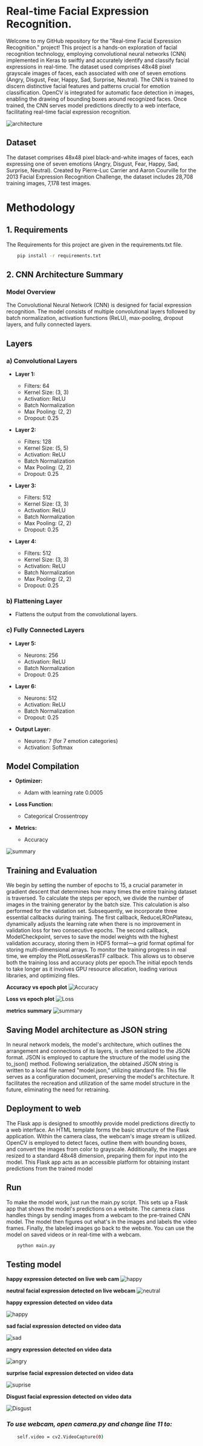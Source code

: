 
# Real-time Facial Expression Recognition.

Welcome to my GitHub repository for the "Real-time Facial Expression Recognition." project! This project is a hands-on exploration of facial recognition technology, employing convolutional neural networks (CNN) implemented in Keras to swiftly and accurately identify and classify facial expressions in real-time. The dataset used comprises 48x48 pixel grayscale images of faces, each associated with one of seven emotions (Angry, Disgust, Fear, Happy, Sad, Surprise, Neutral). The CNN is trained to discern distinctive facial features and patterns crucial for emotion classification. OpenCV is integrated for automatic face detection in images, enabling the drawing of bounding boxes around recognized faces. Once trained, the CNN serves model predictions directly to a web interface, facilitating real-time facial expression recognition.

![architecture ](https://github.com/irtika98/Realtime-Facial-expression-recognition/blob/master/arch.png)



## Dataset

The dataset comprises 48x48 pixel black-and-white images of faces, each expressing one of seven emotions (Angry, Disgust, Fear, Happy, Sad, Surprise, Neutral). Created by Pierre-Luc Carrier and Aaron Courville for the 2013 Facial Expression Recognition Challenge, the dataset includes 28,708 training images, 7,178 test images. 
# Methodology

## 1. Requirements

The Requirements for this project are given in the requirements.txt file.

```bash
    pip install -r requirements.txt

```


## 2. CNN Architecture Summary

### Model Overview

The Convolutional Neural Network (CNN) is designed for facial expression recognition. The model consists of multiple convolutional layers followed by batch normalization, activation functions (ReLU), max-pooling, dropout layers, and fully connected layers.

## Layers

### a) Convolutional Layers

- **Layer 1:**
  - Filters: 64
  - Kernel Size: (3, 3)
  - Activation: ReLU
  - Batch Normalization
  - Max Pooling: (2, 2)
  - Dropout: 0.25

- **Layer 2:**
  - Filters: 128
  - Kernel Size: (5, 5)
  - Activation: ReLU
  - Batch Normalization
  - Max Pooling: (2, 2)
  - Dropout: 0.25

- **Layer 3:**
  - Filters: 512
  - Kernel Size: (3, 3)
  - Activation: ReLU
  - Batch Normalization
  - Max Pooling: (2, 2)
  - Dropout: 0.25

- **Layer 4:**
  - Filters: 512
  - Kernel Size: (3, 3)
  - Activation: ReLU
  - Batch Normalization
  - Max Pooling: (2, 2)
  - Dropout: 0.25

### b) Flattening Layer

- Flattens the output from the convolutional layers.

### c) Fully Connected Layers

- **Layer 5:**
  - Neurons: 256
  - Activation: ReLU
  - Batch Normalization
  - Dropout: 0.25

- **Layer 6:**
  - Neurons: 512
  - Activation: ReLU
  - Batch Normalization
  - Dropout: 0.25

- **Output Layer:**
  - Neurons: 7 (for 7 emotion categories)
  - Activation: Softmax

## Model Compilation

- **Optimizer:**
  - Adam with learning rate 0.0005

- **Loss Function:**
  - Categorical Crossentropy

- **Metrics:**
  - Accuracy


![summary](https://i.ibb.co/VtCHBCS/summary.png)


## Training and Evaluation

We begin by setting the number of epochs to 15, a crucial parameter in gradient descent that determines how many times the entire training dataset is traversed. To calculate the steps per epoch, we divide the number of images in the training generator by the batch size. This calculation is also performed for the validation set.
Subsequently, we incorporate three essential callbacks during training. The first callback, ReduceLROnPlateau, dynamically adjusts the learning rate when there is no improvement in validation loss for two consecutive epochs. The second callback, ModelCheckpoint, serves to save the model weights with the highest validation accuracy, storing them in HDF5 format—a grid format optimal for storing multi-dimensional arrays.
To monitor the training progress in real time, we employ the PlotLossesKerasTF callback. This allows us to observe both the training loss and accuracy plots per epoch.The initial epoch tends to take longer as it involves GPU resource allocation, loading various libraries, and optimizing files. 


**Accuracy vs epoch plot**
![Accuracy](https://i.ibb.co/6DL3bjg/accuracy.png)

**Loss vs epoch plot**
![Loss](https://i.ibb.co/Sy2Zchn/loss.png)

**metrics summary**
![summary](https://i.ibb.co/JpsfrS9/train-sum.png)


## Saving Model architecture as JSON string
In neural network models, the model's architecture, which outlines the arrangement and connections of its layers, is often serialized to the JSON format. JSON is employed to capture the structure of the model using the to_json() method. 
Following serialization, the obtained JSON string is written to a local file named "model.json," utilizing standard file. This file serves as a configuration document, preserving the model's architecture. It facilitates the recreation and utilization of the same model structure in the future, eliminating the need for retraining.

## Deployment to web
The Flask app is designed to smoothly provide model predictions directly to a web interface. An HTML template forms the basic structure of the Flask application. Within the camera class, the webcam's image stream is utilized. OpenCV is employed to detect faces, outline them with bounding boxes, and convert the images from color to grayscale. Additionally, the images are resized to a standard 48x48 dimension, preparing them for input into the model. This Flask app acts as an accessible platform for obtaining instant predictions from the trained model

## Run 
To make the model work, just run the main.py script. This sets up a Flask app that shows the model's predictions on a website. The camera class handles things by sending images from a webcam to the pre-trained CNN model. The model then figures out what's in the images and labels the video frames. Finally, the labeled images go back to the website. You can use the model on saved videos or in real-time with a webcam.

```bash
    python main.py

```


## Testing model 

**happy expression detected on live web cam**
![happy](https://i.ibb.co/BZDnVnT/happy2.png)

**neutral facial expression detected on live webcam**
![neutral](https://i.ibb.co/k8zzB6L/NEUTRAL2.png)



**happy expression detected on video data**

![happy](https://i.ibb.co/kJT8QhM/happy3.png)

**sad facial expression detected on video data**

![sad](https://i.ibb.co/LtWyQrj/sad.png)

**angry expression detected on video data**

![angry](https://i.ibb.co/qyKgRZt/angry.png)

**surprise facial expression detected on video data**

![suprise](https://i.ibb.co/dJJs31h/suprise.png)


**Disgust facial expression detected on video data**

![Disgust](https://i.ibb.co/TkRDdSZ/disgust.png)

### *To use webcam, open camera.py and change line 11 to:*
```bash
    self.video = cv2.VideoCapture(0)

```
